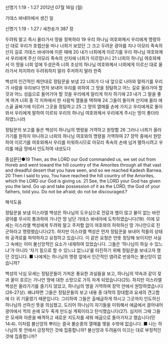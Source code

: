 신명기 1:19 - 1:27 
2012년 07월 16일 (월)

가데스 바네아에서 생긴 일



신명기 1:19 - 1:27 / 새찬송가 387 장


두려워 말고 즉시 올라가서 땅을 정복하라
19 우리 하나님 여호와께서 우리에게 명령하신 대로 우리가 호렙산을 떠나 너희가 보았던 그 크고 두려운 광야를 지나 아모리 족속의 산지 길로 가데스 바네아에 이른 때에 20 내가 너희에게 이르기를 우리 하나님 여호와께서 우리에게 주신 아모리 족속의 산지에 너희가 이르렀나니 21 너희의 하나님 여호와께서 이 땅을 너희 앞에 두셨은즉 너희 조상의 하나님 여호와께서 너희에게 이르신 대로 올라가서 차지하라 두려워하지 말라 주저하지 말라 한즉

백성의 인간적인 제안대로 정탐꾼을 보냄
22 너희가 다 내 앞으로 나아와 말하기를 우리가 사람을 우리보다 먼저 보내어 우리를 위하여 그 땅을 정탐하고 어느 길로 올라가야 할 것과 어느 성읍으로 들어가야 할 것을 우리에게 알리게 하자 하기에 23 내가 그 말을 좋게 여겨 너희 중 각 지파에서 한 사람씩 열둘을 택하매 24 그들이 돌이켜 산지에 올라 에스골 골짜기에 이르러 그곳을 정탐하고 25 그 땅의 열매를 손에 가지고 우리에게로 돌아와서 우리에게 말하여 이르되 우리의 하나님 여호와께서 우리에게 주시는 땅이 좋더라 하였느니라

정탐꾼의 보고를 들은 백성이 하나님의 명령을 거역하고 원망함
26 그러나 너희가 올라가기를 원하지 아니하고 너희의 하나님 여호와의 명령을 거역하여 27 장막 중에서 원망하여 이르기를 여호와께서 우리를 미워하시므로 아모리 족속의 손에 넘겨 멸하시려고 우리를 애굽 땅에서 인도하여 내셨도다

중심문단●19 Then, as the LORD our God commanded us, we set out from Horeb and went toward the hill country of the Amorites through all that vast and dreadful desert that you have seen, and so we reached Kadesh Barnea. 20 Then I said to you, ?ou have reached the hill country of the Amorites, which the LORD our God is giving us. 21 See, the LORD your God has given you the land. Go up and take possession of it as the LORD, the God of your fathers, told you. Do not be afraid; do not be discouraged.?

해석도움





정탐꾼을 보냄  이스라엘 백성은 하나님의 도우심으로 전갈과 뱀이 많고 물이 없는 바란 광야를 무사히 통과하여 가나안 땅 남단 가데스 바네아에 도착하였습니다(19). 이에 모세는 이스라엘 백성에게 두려워 말고 주저함 없이 여호와의 허락하신 땅 가나안으로 진군하라고 명령했습니다(21). 하지만 이스라엘 백성은 먼저 정탐꾼을 보내어 적들의 상태와 공격로를 파악하자고 요청하고 있습니다. 이 같은 요청은 언뜻 정당해 보이지만 사실 그 속에는 이미 불신앙적인 요소가 내재하여 있었습니다. 그들은 ‘하나님이 하실 수 있느냐’가 아니라 ‘자기 힘으로 할 수 있느냐 없느냐’를 타진하기 위해 정탐꾼을 보내고자 했던 것입니다.
■ 나에게는 하나님의 명령 앞에서 인간적인 염려로 반응하는 불신앙이 없습니까?

백성의 낙심  모세는 정탐꾼들이 가져온 풍요한 과실들을 보고, 하나님의 약속과 같이 젖과 꿀이 흐르는 가나안 땅에 대한 소망으로 가득 차게 되었습니다(25). 하지만 이스라엘 백성은 올라가기를 즐기지 않았고, 하나님의 명을 거역하여 장막 안에서 원망하였습니다(26-27상). 왜냐하면 그들은 정탐꾼들의 보고 내용 중 대적의 장대함과 요새의 견고함에 더 귀 기울였기 때문입니다. 그리하여 그들은 출애굽하게 하시고 그곳까지 인도하신 하나님의 선하신 뜻을 의심했고, 도리어 하나님이 자기들을 미워해서 애굽에서 끌어내어 광야에서 적의 손에 모두 죽게 만드실 계획이라고 탄식했습니다(27). 심지어 그때 그들은 모세와 아론을 배격하고 새로운 지도자를 세워 애굽으로 돌아가자고 했습니다(민 14:4). 이처럼 불신앙의 뿌리는 결국 불순종의 열매를 맺을 수밖에 없습니다.
■ 나는 하나님의 뜻 안에서 긍정적인 것에 집중합니까? 불신앙과 두려움이 이끄는 대로 부정적인 것에 집중합니까?